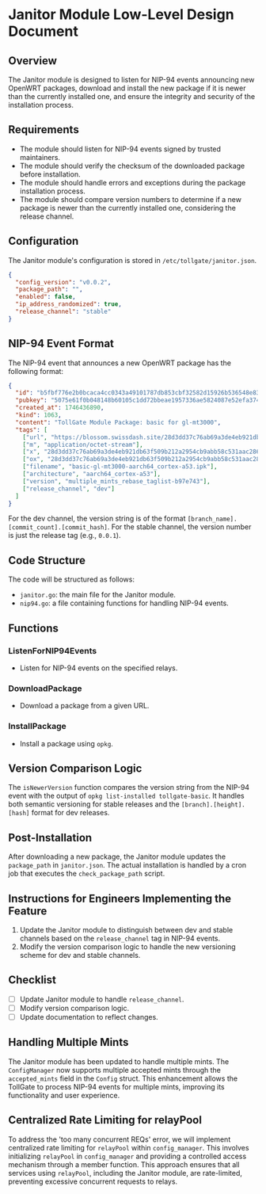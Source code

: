 # Janitor Module Low-Level Design Document

## Overview

The Janitor module is designed to listen for NIP-94 events announcing new OpenWRT packages, download and install the new package if it is newer than the currently installed one, and ensure the integrity and security of the installation process.

## Requirements

* The module should listen for NIP-94 events signed by trusted maintainers.
* The module should verify the checksum of the downloaded package before installation.
* The module should handle errors and exceptions during the package installation process.
* The module should compare version numbers to determine if a new package is newer than the currently installed one, considering the release channel.

## Configuration

The Janitor module's configuration is stored in `/etc/tollgate/janitor.json`.

```json
{
  "config_version": "v0.0.2",
  "package_path": "",
  "enabled": false,
  "ip_address_randomized": true,
  "release_channel": "stable"
}
```

## NIP-94 Event Format

The NIP-94 event that announces a new OpenWRT package has the following format:

```json
{
  "id": "b5fbf776e2b0bcaca4cc0343a49101787db853cbf32582d15926b536548e83dc",
  "pubkey": "5075e61f0b048148b60105c1dd72bbeae1957336ae5824087e52efa374f8416a",
  "created_at": 1746436890,
  "kind": 1063,
  "content": "TollGate Module Package: basic for gl-mt3000",
  "tags": [
    ["url", "https://blossom.swissdash.site/28d3dd37c76ab69a3de4eb921db63f509b212a2954cb9abb58c531aac28696e5.ipk"],
    ["m", "application/octet-stream"],
    ["x", "28d3dd37c76ab69a3de4eb921db63f509b212a2954cb9abb58c531aac28696e5"],
    ["ox", "28d3dd37c76ab69a3de4eb921db63f509b212a2954cb9abb58c531aac28696e5"],
    ["filename", "basic-gl-mt3000-aarch64_cortex-a53.ipk"],
    ["architecture", "aarch64_cortex-a53"],
    ["version", "multiple_mints_rebase_taglist-b97e743"],
    ["release_channel", "dev"]
  ]
}
```

For the dev channel, the version string is of the format `[branch_name].[commit_count].[commit_hash]`. For the stable channel, the version number is just the release tag (e.g., `0.0.1`).

## Code Structure

The code will be structured as follows:

* `janitor.go`: the main file for the Janitor module.
* `nip94.go`: a file containing functions for handling NIP-94 events.

## Functions

### ListenForNIP94Events

* Listen for NIP-94 events on the specified relays.

### DownloadPackage

* Download a package from a given URL.

### InstallPackage

* Install a package using `opkg`.

## Version Comparison Logic

The `isNewerVersion` function compares the version string from the NIP-94 event with the output of `opkg list-installed tollgate-basic`. It handles both semantic versioning for stable releases and the `[branch].[height].[hash]` format for dev releases.

## Post-Installation

After downloading a new package, the Janitor module updates the `package_path` in `janitor.json`. The actual installation is handled by a cron job that executes the `check_package_path` script.

## Instructions for Engineers Implementing the Feature

1. Update the Janitor module to distinguish between dev and stable channels based on the `release_channel` tag in NIP-94 events.
2. Modify the version comparison logic to handle the new versioning scheme for dev and stable channels.

## Checklist

- [ ] Update Janitor module to handle `release_channel`.
- [ ] Modify version comparison logic.
- [ ] Update documentation to reflect changes.

## Handling Multiple Mints

The Janitor module has been updated to handle multiple mints. The `ConfigManager` now supports multiple accepted mints through the `accepted_mints` field in the `Config` struct. This enhancement allows the TollGate to process NIP-94 events for multiple mints, improving its functionality and user experience.
## Centralized Rate Limiting for relayPool

To address the 'too many concurrent REQs' error, we will implement centralized rate limiting for `relayPool` within `config_manager`. This involves initializing `relayPool` in `config_manager` and providing a controlled access mechanism through a member function. This approach ensures that all services using `relayPool`, including the Janitor module, are rate-limited, preventing excessive concurrent requests to relays.
